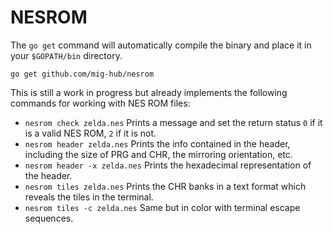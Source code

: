NESROM
======

The `go get` command will automatically compile the binary and place it in your 
`$GOPATH/bin` directory.

`go get github.com/mig-hub/nesrom`

This is still a work in progress but already implements the following commands 
for working with NES ROM files:

- `nesrom check zelda.nes` Prints a message and set the return status `0` if it 
  is a valid NES ROM, `2` if it is not.
- `nesrom header zelda.nes` Prints the info contained in the header, including 
  the size of PRG and CHR, the mirroring orientation, etc.
- `nesrom header -x zelda.nes` Prints the hexadecimal representation of the 
  header.
- `nesrom tiles zelda.nes` Prints the CHR banks in a text format which reveals 
  the tiles in the terminal.
- `nesrom tiles -c zelda.nes` Same but in color with terminal escape sequences.

